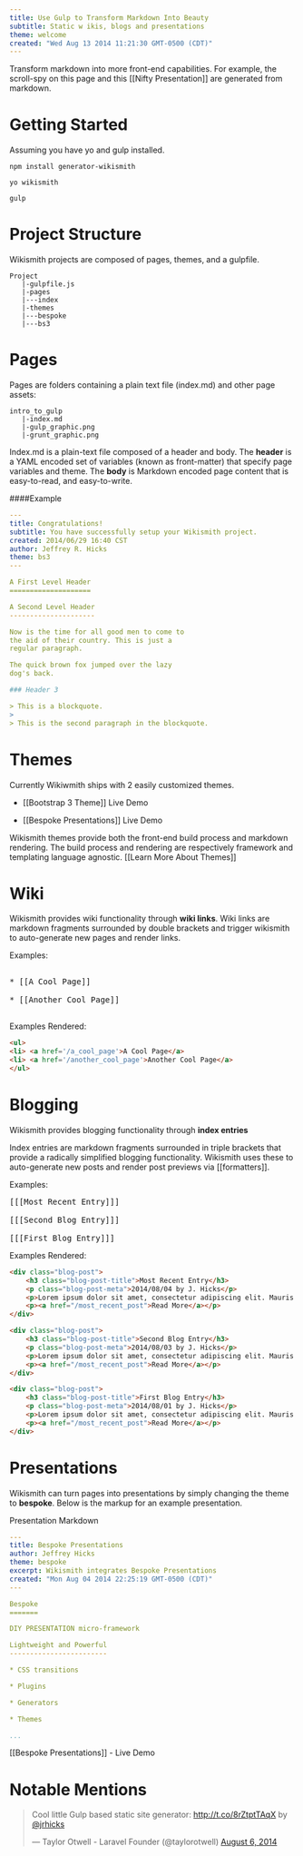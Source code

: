 ```yaml
---
title: Use Gulp to Transform Markdown Into Beauty
subtitle: Static w ikis, blogs and presentations
theme: welcome
created: "Wed Aug 13 2014 11:21:30 GMT-0500 (CDT)"
---
```


Transform markdown into more front-end capabilities.  For example, the scroll-spy on this page and this [[Nifty Presentation]] are generated
from markdown.

Getting Started
===================

Assuming you have yo and gulp installed.

```
npm install generator-wikismith
```

```
yo wikismith
```

```
gulp
```

Project Structure
===================

Wikismith projects are composed of pages, themes, and a gulpfile.

<pre><code>Project
   |-gulpfile.js
   |-pages
   |---index
   |-themes
   |---bespoke
   |---bs3
</code></pre>

Pages
============

Pages are folders containing a plain text file (index.md) and other page assets:

<pre><code>intro_to_gulp
   |-index.md
   |-gulp_graphic.png
   |-grunt_graphic.png
</code></pre>

Index.md is a plain-text file composed of a header and body.  The **header** is a YAML encoded set of variables (known as front-matter) that specify page variables and theme.  The **body** is Markdown encoded page content that is easy-to-read, and easy-to-write.

####Example

```yaml
---
title: Congratulations!
subtitle: You have successfully setup your Wikismith project.
created: 2014/06/29 16:40 CST
author: Jeffrey R. Hicks
theme: bs3
---

A First Level Header
====================

A Second Level Header
---------------------

Now is the time for all good men to come to
the aid of their country. This is just a
regular paragraph.

The quick brown fox jumped over the lazy
dog's back.

### Header 3

> This is a blockquote.
>
> This is the second paragraph in the blockquote.
```

Themes
=================

Currently Wikiwmith ships with 2 easily customized themes.

* [[Bootstrap 3 Theme]] Live Demo

* [[Bespoke Presentations]] Live Demo

Wikismith themes provide both the front-end build process and markdown rendering. The build process and rendering are respectively framework and templating language agnostic. [[Learn More About Themes]]

Wiki
====

Wikismith provides wiki functionality through **wiki links**.  Wiki links are markdown fragments surrounded by double brackets and trigger wikismith to auto-generate new pages and render links.

Examples:

<pre>

* &#091;&#091;A Cool Page&#093;&#093;

* &#091;&#091;Another Cool Page&#093;&#093;

</pre>

Examples Rendered:

```html
<ul>
<li> <a href='/a_cool_page'>A Cool Page</a>
<li> <a href='/another_cool_page'>Another Cool Page</a>
</ul>

```


Blogging
========

Wikismith provides blogging functionality through **index entries**

Index entries are markdown fragments surrounded in triple brackets that
provide a radically simplified blogging functionality.  Wikismith uses these to auto-generate
new posts and render post previews via [[formatters]].

Examples:

<pre>
&#091;&#091;&#091;Most Recent Entry&#093;&#093;&#093;

&#091;&#091;&#091;Second Blog Entry&#093;&#093;&#093;

&#091;&#091;&#091;First Blog Entry&#093;&#093;&#093;
</pre>

Examples Rendered:

```html
<div class="blog-post">
    <h3 class="blog-post-title">Most Recent Entry</h3>
    <p class="blog-post-meta">2014/08/04 by J. Hicks</p>
    <p>Lorem ipsum dolor sit amet, consectetur adipiscing elit. Mauris vel ante enim ...</p>
    <p><a href="/most_recent_post">Read More</a></p>
</div>

<div class="blog-post">
    <h3 class="blog-post-title">Second Blog Entry</h3>
    <p class="blog-post-meta">2014/08/03 by J. Hicks</p>
    <p>Lorem ipsum dolor sit amet, consectetur adipiscing elit. Mauris vel ante enim ...</p>
    <p><a href="/most_recent_post">Read More</a></p>
</div>

<div class="blog-post">
    <h3 class="blog-post-title">First Blog Entry</h3>
    <p class="blog-post-meta">2014/08/01 by J. Hicks</p>
    <p>Lorem ipsum dolor sit amet, consectetur adipiscing elit. Mauris vel ante enim ...</p>
    <p><a href="/most_recent_post">Read More</a></p>
</div>
```

Presentations
=============

Wikismith can turn pages into presentations by simply changing the theme to **bespoke**.
Below is the markup for an example presentation.

Presentation Markdown

```yaml
---
title: Bespoke Presentations
author: Jeffrey Hicks
theme: bespoke
excerpt: Wikismith integrates Bespoke Presentations
created: "Mon Aug 04 2014 22:25:19 GMT-0500 (CDT)"
---

Bespoke
=======

DIY PRESENTATION micro-framework

Lightweight and Powerful
------------------------

* CSS transitions

* Plugins

* Generators

* Themes

...

```

[[Bespoke Presentations]] - Live Demo

Notable Mentions
========

<blockquote class="twitter-tweet" lang="en"><p>Cool little Gulp based static site generator: <a href="http://t.co/8rZtptTAqX">http://t.co/8rZtptTAqX</a> by <a href="https://twitter.com/jrhicks">@jrhicks</a></p>&mdash; Taylor Otwell - Laravel Founder (@taylorotwell) <a href="https://twitter.com/taylorotwell/statuses/496831540266295296">August 6, 2014</a></blockquote>
<script async src="//platform.twitter.com/widgets.js" charset="utf-8"></script>
